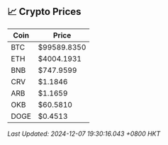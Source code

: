 ## 📈 Crypto Prices

| Coin | Price |
| ---- | ----- |
| BTC | $99589.8350 |
| ETH | $4004.1931 |
| BNB | $747.9599 |
| CRV | $1.1846 |
| ARB | $1.1659 |
| OKB | $60.5810 |
| DOGE | $0.4513 |

_Last Updated: 2024-12-07 19:30:16.043 +0800 HKT_